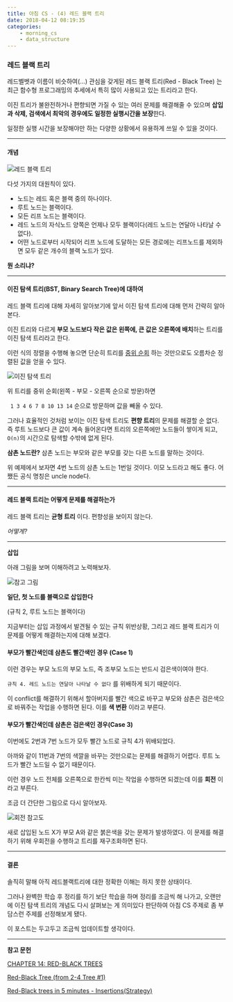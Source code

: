 ```yaml
---
title: 아침 CS - (4) 레드 블랙 트리 
date: 2018-04-12 08:19:35
categories:
    - morning_cs
    - data_structure
---
```


### 레드 블랙 트리 

레드벨벳과 이름이 비슷하여(...) 관심을 갖게된 레드 블랙 트리(Red - Black Tree) 는 최근 함수형 프로그래밍의 추세에서 특히 많이 사용되고 있는 트리라고 한다. 

이진 트리가 불완전하거나 편향되면 가질 수 있는 여러 문제를 해결해줄 수 있으며 **삽입과 삭제, 검색에서 최악의 경우에도 일정한 실행시간을 보장**한다.  

일정한 실행 시간을 보장해야만 하는 다양한 상황에서 유용하게 쓰일 수 있을 것이다. 

---

#### 개념 

![레드 블랙 트리](https://upload.wikimedia.org/wikipedia/commons/thumb/6/66/Red-black_tree_example.svg/800px-Red-black_tree_example.svg.png)


다섯 가지의 대원칙이 있다. 

* 노드는 레드 혹은 블랙 중의 하나이다. 
* 루트 노드는 블랙이다. 
* 모든 리프 노드는 블랙이다. 
* 레드 노드의 자식노드 양쪽은 언제나 모두 블랙이다(레드 노드는 연달아 나타날 수 없다).
* 어떤 노드로부터 시작되어 리프 노드에 도달하는 모든 경로에는 리프노드를 제외하면 모두 같은 개수의 블랙 노드가 있다. 

**뭔 소리냐?**

---

#### 이진 탐색 트리(BST, Binary Search Tree)에 대하여

레드 블랙 트리에 대해 자세히 알아보기에 앞서 이진 탐색 트리에 대해 먼저 간략히 알아본다. 

이진 트리와 다르게 **부모 노드보다 작은 값은 왼쪽에, 큰 값은 오른쪽에 배치**하는 트리를 이진 탐색 트리라고 한다. 

이런 식의 정렬을 수행해 놓으면 단순히 트리를 [중위 순회](https://tech.wheejuni.com/2018/04/09/morningcs-treetraversal/) 하는 것만으로도 오름차순 정렬된 값을 얻을 수 있다. 

![이진 탐색 트리](https://upload.wikimedia.org/wikipedia/commons/thumb/d/da/Binary_search_tree.svg/300px-Binary_search_tree.svg.png)

위 트리를 중위 순회(왼쪽 - 부모 - 오른쪽 순으로 방문)하면 

` 1 3 4 6 7 8 10 13 14` 순으로 방문하며 값을 빼올 수 있다. 

그러나 효율적인 것처럼 보이는 이진 탐색 트리도 **편향 트리**의 문제를 해결할 순 없다. 즉 루트 노드보다 큰 값이 계속 들어온다면 트리의 오른쪽에만 노드들이 쌓이게 되고, `O(n)`의 시간으로 탐색할 수밖에 없게 된다. 

**삼촌 노드란?** 삼촌 노드는 부모와 같은 부모를 갖는 다른 노드를 말하는 것이다.

위 예제에서 보자면 4번 노드의 삼촌 노드는 1번일 것이다. 이모 노드라고 해도 좋다. 어쨌든 공식 명칭은 uncle node다. 

---

#### 레드 블랙 트리는 어떻게 문제를 해결하는가

레드 블랙 트리는 **균형 트리** 이다. 편향성을 보이지 않는다. 

*어떻게?*

---

**삽입**

아래 그림을 보며 이해하려고 노력해보자. 

![참고 그림](https://s3.ap-northeast-2.amazonaws.com/techblog-static-imgs/269_a.gif)

**일단, 첫 노드를 블랙으로 삽입한다**

(규칙 2, 루트 노드는 블랙이다)

지금부터는 삽입 과정에서 발견될 수 있는 규칙 위반상황, 그리고 레드 블랙 트리가 이 문제를 어떻게 해결하는지에 대해 보겠다.

#### 부모가 빨간색인데 삼촌도 빨간색인 경우 (Case 1)

이런 경우는 부모 노드의 부모 노드, 즉 조부모 노드는 반드시 검은색이여야 한다. 

`규칙 4. 레드 노드는 연달아 나타날 수 없다` 를 위배하게 되기 때문이다.

이 conflict를 해결하기 위해서 할아버지를 빨간 색으로 바꾸고 부모와 삼촌은 검은색으로 바꿔주는 작업을 수행하면 된다. 이를 **색 변환** 이라고 부른다. 

#### 부모가 빨간색인데 삼촌은 검은색인 경우(Case 3)

이번에도 2번과 7번 노드가 모두 빨간 노드로 규칙 4가 위배되었다. 

아까와 같이 11번과 7번의 색깔을 바꾸는 것만으로는 문제를 해결하기 어렵다. 루트 노드가 빨간 노드일 수 없기 때문이다. 

이런 경우 노드 전체를 오른쪽으로 한칸씩 미는 작업을 수행하면 되겠는데 이를 **회전** 이라고 부른다. 

조금 더 간단한 그림으로 다시 알아보자. 

![회전 참고도](https://s3.ap-northeast-2.amazonaws.com/techblog-static-imgs/d0014632_05022619.gif)

새로 삽입된 노드 X가 부모 A와 같은 붉은색을 갖는 문제가 발생하였다. 이 문제를 해결하기 위해 우회전을 수행하고 트리를 재구조화하면 된다. 

---

#### 결론

솔직히 말해 아직 레드블랙트리에 대한 정확한 이해는 하지 못한 상태이다. 

그러나 완벽한 학습 후 정리를 하기 보단 학습을 하며 정리를 조금씩 해 나가고, 오랜만에 이진 탐색 트리의 개념도 다시 살펴보는 게 의미있다 판단하여 아침 CS 주제로 좀 부담스런 주제를 선정해보게 됐다. 

이 포스트는 두고두고 조금씩 업데이트할 생각이다. 

---

**참고 문헌**

[CHAPTER 14: RED-BLACK TREES](http://staff.ustc.edu.cn/~csli/graduate/algorithms/book6/chap14.htm)

[Red-Black Tree (from 2-4 Tree #1)](http://egloos.zum.com/sweeper/v/900135)

[Red-Black trees in 5 minutes - Insertions(Strategy)](https://www.youtube.com/watch?v=5IBxA-bZZH8&)



